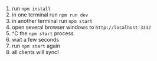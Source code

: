 1. run `npm install`
2. in one terminal run `npm run dev`
3. in another terminal run `npm start`
4. open several browser windows to `http://localhost:3332`
5. ^C the `npm start` process
6. wait a few seconds
7. run `npm start` again
8. all clients will sync!